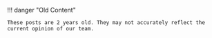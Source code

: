 !!! danger "Old Content"

    These posts are 2 years old. They may not accurately reflect the current opinion of our team.
